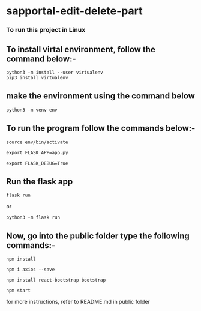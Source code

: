 # sapportal-edit-delete-part

### To run this project in Linux

## To install virtal environment, follow the command below:-

```
python3 -m install --user virtualenv
pip3 install virtualenv
```

## make the environment using the command below

```
python3 -m venv env
```

## To run the program follow the commands below:-

```
source env/bin/activate
```

```
export FLASK_APP=app.py
```

```
export FLASK_DEBUG=True
```

## Run the flask app

```
flask run
```

or

```
python3 -m flask run
```

## Now, go into the public folder type the following commands:-

```
npm install
```

```
npm i axios --save
```

```
npm install react-bootstrap bootstrap
```

```
npm start
```

for more instructions, refer to README.md in public folder
